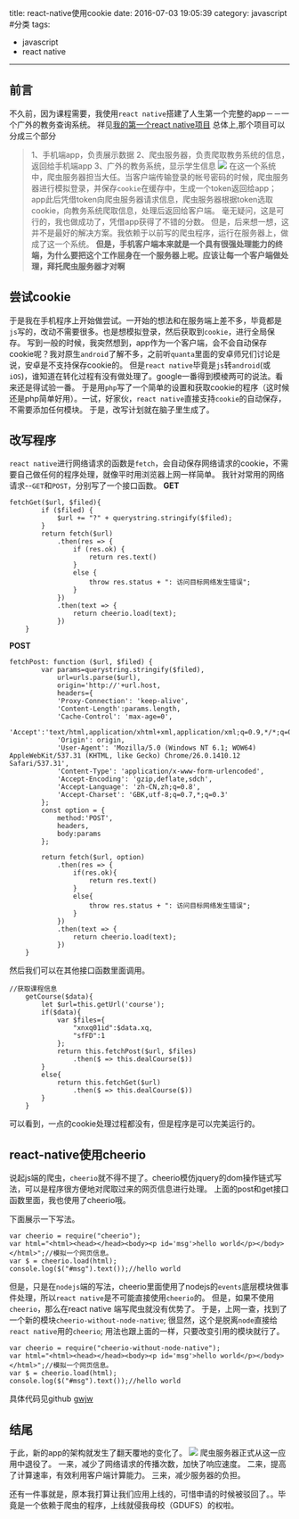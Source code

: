 title: react-native使用cookie
date: 2016-07-03 19:05:39
category: javascript #分类
tags:
- javascript
- react native

---

## 前言
不久前，因为课程需要，我使用`react native`搭建了人生第一个完整的app－－一个广外的教务查询系统。
祥见[我的第一个react native项目](/2016/06/15/我的第一个react项目/)
总体上,那个项目可以分成三个部分
> 1、手机端app，负责展示数据
> 2、爬虫服务器，负责爬取教务系统的信息，返回给手机端app
> 3、广外的教务系统，显示学生信息
![](http://i1.piimg.com/567571/55e033a5832a747d.png)
在这一个系统中，爬虫服务器担当大任。当客户端传输登录的帐号密码的时候，爬虫服务器进行模拟登录，并保存`cookie`在缓存中，生成一个token返回给app；
app此后凭借token向爬虫服务器请求信息，爬虫服务器根据token选取cookie，向教务系统爬取信息，处理后返回给客户端。
毫无疑问，这是可行的，我也做成功了，凭借app获得了不错的分数。
但是，后来想一想，这并不是最好的解决方案。我依赖于以前写的爬虫程序，运行在服务器上，做成了这一个系统。
<b>但是，手机客户端本来就是一个具有很强处理能力的终端，为什么要把这个工作屈身在一个服务器上呢。应该让每一个客户端做处理，拜托爬虫服务器才对啊</b>
<!-- more -->
## 尝试cookie
于是我在手机程序上开始做尝试。一开始的想法和在服务端上差不多，毕竟都是`js`写的，改动不需要很多。也是想模拟登录，然后获取到`cookie`，进行全局保存。
写到一般的时候，我突然想到，app作为一个客户端，会不会自动保存cookie呢？我对原生`android`了解不多，之前听`quanta`里面的安卓师兄们讨论是说，安卓是不支持保存cookie的。
但是`react native`毕竟是`js`转`android`(或`iOS`)，谁知道在转化过程有没有做处理了。google一番得到模棱两可的说法。看来还是得试验一番。
于是用`php`写了一个简单的设置和获取cookie的程序（这时候还是php简单好用）。一试，好家伙，`react native`直接支持`cookie`的自动保存，不需要添加任何模块。
于是，改写计划就在脑子里生成了。

## 改写程序
`react native`进行网络请求的函数是`fetch`，会自动保存网络请求的cookie，不需要自己做任何的程序处理，就像平时用浏览器上网一样简单。
我针对常用的网络请求--`GET`和`POST`，分别写了一个接口函数。
<b>GET</b>
```
fetchGet($url, $filed){
        if ($filed) {
            $url += "?" + querystring.stringify($filed);
        }
        return fetch($url)
            .then(res => {
                if (res.ok) {
                    return res.text()
                }
                else {
                    throw res.status + ": 访问目标网络发生错误";
                }
            })
            .then(text => {
                return cheerio.load(text);
            })
    }
```
<b>POST</b>
```
fetchPost: function ($url, $filed) {
        var params=querystring.stringify($filed),
            url=urls.parse($url),
            origin='http://'+url.host,
            headers={
            'Proxy-Connection': 'keep-alive',
            'Content-Length':params.length,
            'Cache-Control': 'max-age=0',
            'Accept':'text/html,application/xhtml+xml,application/xml;q=0.9,*/*;q=0.8',
            'Origin': origin,
            'User-Agent': 'Mozilla/5.0 (Windows NT 6.1; WOW64) AppleWebKit/537.31 (KHTML, like Gecko) Chrome/26.0.1410.12 Safari/537.31',
            'Content-Type': 'application/x-www-form-urlencoded',
            'Accept-Encoding': 'gzip,deflate,sdch',
            'Accept-Language': 'zh-CN,zh;q=0.8',
            'Accept-Charset': 'GBK,utf-8;q=0.7,*;q=0.3'
        };
        const option = {
            method:'POST',
            headers,
            body:params
        };

        return fetch($url, option)
            .then(res => {
                if(res.ok){
                    return res.text()
                }
                else{
                    throw res.status + ": 访问目标网络发生错误";
                }
            })
            .then(text => {
                return cheerio.load(text);
            })
    }
```
然后我们可以在其他接口函数里面调用。
```
//获取课程信息
    getCourse($data){
        let $url=this.getUrl('course');
        if($data){
            var $files={
                "xnxq01id":$data.xq,
                "sfFD":1
            };
            return this.fetchPost($url, $files)
                .then($ => this.dealCourse($))
        }
        else{
            return this.fetchGet($url)
                .then($ => this.dealCourse($))
        }
    }
```
可以看到，一点的cookie处理过程都没有，但是程序是可以完美运行的。

## react-native使用cheerio
说起js端的爬虫，`cheerio`就不得不提了。cheerio模仿jquery的dom操作链式写法，可以是程序很方便地对爬取过来的网页信息进行处理。
上面的post和get接口函数里面，我也使用了cheerio哦。

下面展示一下写法。
```
var cheerio = require("cheerio");
var html="<html><head></head><body><p id='msg'>hello world</p></body></html>";//模拟一个网页信息。
var $ = cheerio.load(html);
console.log($("#msg").text());//hello world
```
但是，只是在`nodejs`端的写法，cheerio里面使用了nodejs的`events`底层模块做事件处理，所以`react native`是不可能直接使用`cheerio`的。
但是，如果不使用`cheerio`，那么在react native 端写爬虫就没有优势了。
于是，上网一查，找到了一个新的模块`cheerio-without-node-native`;
很显然，这个是脱离`node`直接给`react native`用的`cheerio`;
用法也跟上面的一样，只要改变引用的模块就行了。
```
var cheerio = require("cheerio-without-node-native");
var html="<html><head></head><body><p id='msg'>hello world</p></body></html>";//模拟一个网页信息。
var $ = cheerio.load(html);
console.log($("#msg").text());//hello world
```

具体代码见github [gwjw](https://github.com/zjy01/gwjw/tree/v1.1.0)
## 结尾
于此，新的app的架构就发生了翻天覆地的变化了。
![](http://i1.piimg.com/567571/c6a5a4eabdf21fb9.png)
爬虫服务器正式从这一应用中退役了。
一来，减少了网络请求的传播次数，加快了响应速度。
二来，提高了计算速率，有效利用客户端计算能力。
三来，减少服务器的负担。

还有一件事就是，原本我打算让我们应用上线的，可惜申请的时候被驳回了。。毕竟是一个依赖于爬虫的程序，上线就侵我母校（GDUFS）的权啦。
